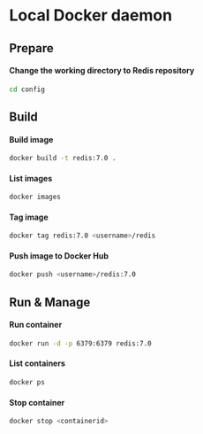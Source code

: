 # Local Docker daemon
## Prepare
#### Change the working directory to Redis repository
```bash
cd config
```

## Build
#### Build image
```bash
docker build -t redis:7.0 .
```
#### List images
```bash
docker images
```
#### Tag image
```bash
docker tag redis:7.0 <username>/redis  
```
#### Push image to Docker Hub
```bash
docker push <username>/redis:7.0  
```

## Run & Manage
#### Run container
```bash
docker run -d -p 6379:6379 redis:7.0
```
#### List containers
```bash
docker ps
```
#### Stop container
```bash
docker stop <containerid>
```